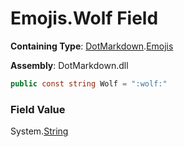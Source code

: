 # Emojis\.Wolf Field

**Containing Type**: [DotMarkdown](../../README.md)\.[Emojis](../README.md)

**Assembly**: DotMarkdown\.dll

```csharp
public const string Wolf = ":wolf:"
```

### Field Value

System\.[String](https://docs.microsoft.com/en-us/dotnet/api/system.string)